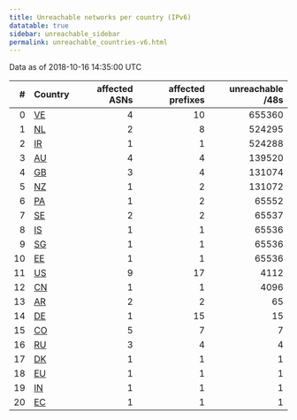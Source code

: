 ```yaml
---
title: Unreachable networks per country (IPv6)
datatable: true
sidebar: unreachable_sidebar
permalink: unreachable_countries-v6.html
---
```


Data as of 2018-10-16 14:35:00 UTC

<div class="datatable-begin"></div>

|   # | Country                      |   affected ASNs |   affected prefixes |   unreachable /48s |
|----:|:-----------------------------|----------------:|--------------------:|-------------------:|
|   0 | [VE](unreachable_ve-v6.html) |               4 |                  10 |             655360 |
|   1 | [NL](unreachable_nl-v6.html) |               2 |                   8 |             524295 |
|   2 | [IR](unreachable_ir-v6.html) |               1 |                   1 |             524288 |
|   3 | [AU](unreachable_au-v6.html) |               4 |                   4 |             139520 |
|   4 | [GB](unreachable_gb-v6.html) |               3 |                   4 |             131074 |
|   5 | [NZ](unreachable_nz-v6.html) |               1 |                   2 |             131072 |
|   6 | [PA](unreachable_pa-v6.html) |               1 |                   2 |              65552 |
|   7 | [SE](unreachable_se-v6.html) |               2 |                   2 |              65537 |
|   8 | [IS](unreachable_is-v6.html) |               1 |                   1 |              65536 |
|   9 | [SG](unreachable_sg-v6.html) |               1 |                   1 |              65536 |
|  10 | [EE](unreachable_ee-v6.html) |               1 |                   1 |              65536 |
|  11 | [US](unreachable_us-v6.html) |               9 |                  17 |               4112 |
|  12 | [CN](unreachable_cn-v6.html) |               1 |                   1 |               4096 |
|  13 | [AR](unreachable_ar-v6.html) |               2 |                   2 |                 65 |
|  14 | [DE](unreachable_de-v6.html) |               1 |                  15 |                 15 |
|  15 | [CO](unreachable_co-v6.html) |               5 |                   7 |                  7 |
|  16 | [RU](unreachable_ru-v6.html) |               3 |                   4 |                  4 |
|  17 | [DK](unreachable_dk-v6.html) |               1 |                   1 |                  1 |
|  18 | [EU](unreachable_eu-v6.html) |               1 |                   1 |                  1 |
|  19 | [IN](unreachable_in-v6.html) |               1 |                   1 |                  1 |
|  20 | [EC](unreachable_ec-v6.html) |               1 |                   1 |                  1 |

<div class="datatable-end"></div>